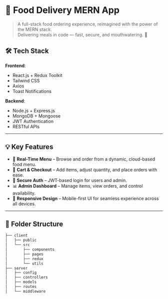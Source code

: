 # 🍔 Food Delivery MERN App

> A full-stack food ordering experience, reimagined with the power of the MERN stack.  
> Delivering meals in code — fast, secure, and mouthwatering. 🤤

## 🛠 Tech Stack

**Frontend**:  
- React.js + Redux Toolkit  
- Tailwind CSS  
- Axios  
- Toast Notifications  

**Backend**:  
- Node.js + Express.js  
- MongoDB + Mongoose  
- JWT Authentication  
- RESTful APIs  

---

## 💡 Key Features

- 🍕 **Real-Time Menu** – Browse and order from a dynamic, cloud-based food menu.
- 🛒 **Cart & Checkout** – Add items, adjust quantity, and place orders with ease.
- 🔐 **Secure Auth** – JWT-based login for users and admin.
- 📊 **Admin Dashboard** – Manage items, view orders, and control availability.
- 📱 **Responsive Design** – Mobile-first UI for seamless experience across all devices.

---

## 📂 Folder Structure

```bash
├── client
│   ├── public
│   └── src
│       ├── components
│       ├── pages
│       ├── redux
│       └── utils
├── server
│   ├── config
│   ├── controllers
│   ├── models
│   ├── routes
│   └── middleware

